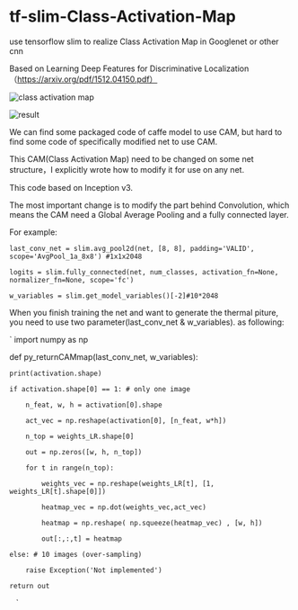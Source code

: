 # tf-slim-Class-Activation-Map
use tensorflow slim to realize  Class Activation Map in  Googlenet or other cnn

Based on Learning Deep Features for Discriminative Localization（https://arxiv.org/pdf/1512.04150.pdf）

![class activation map](https://github.com/wpydcr/tf-slim-Class-Activation-Map/blob/master/img./6874.jpg)

![result](https://github.com/wpydcr/tf-slim-Class-Activation-Map/blob/master/img./20171220111.jpg)

We can find some packaged code of caffe model to use CAM, but hard to find some code of specifically modified net to use CAM.

This CAM(Class Activation Map) need to be changed on some net structure，I explicitly wrote how to modify it for use on any net.

This code based on Inception v3.

The most important change is to modify the part behind Convolution, which means the CAM need a Global Average Pooling and a fully connected layer.

For example:

`last_conv_net = slim.avg_pool2d(net, [8, 8], padding='VALID',
                      scope='AvgPool_1a_8x8') #1x1x2048`
                      
`logits = slim.fully_connected(net, num_classes, activation_fn=None,
                     normalizer_fn=None, scope='fc')`
                     
`w_variables = slim.get_model_variables()[-2]#10*2048`

When you finish training the net and want to generate the thermal piture, you need to use two parameter(last_conv_net & w_variables). as following:

`
import numpy as np

def py_returnCAMmap(last_conv_net, w_variables):

    print(activation.shape)
    
    if activation.shape[0] == 1: # only one image
    
        n_feat, w, h = activation[0].shape
        
        act_vec = np.reshape(activation[0], [n_feat, w*h])
        
        n_top = weights_LR.shape[0]
        
        out = np.zeros([w, h, n_top])
        
        for t in range(n_top):
        
            weights_vec = np.reshape(weights_LR[t], [1, weights_LR[t].shape[0]])
            
            heatmap_vec = np.dot(weights_vec,act_vec)
            
            heatmap = np.reshape( np.squeeze(heatmap_vec) , [w, h])
            
            out[:,:,t] = heatmap
            
    else: # 10 images (over-sampling)
    
        raise Exception('Not implemented')
        
    return out
    `
